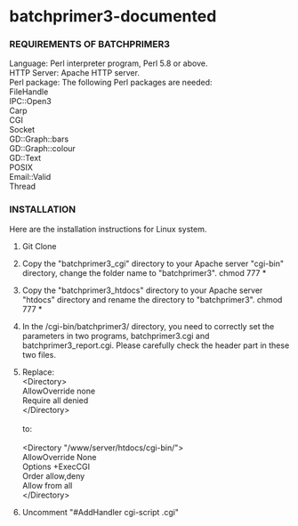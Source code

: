 # batchprimer3-documented

### REQUIREMENTS OF BATCHPRIMER3
Language: Perl interpreter program, Perl 5.8 or above.<br>
HTTP Server: Apache HTTP server.<br>
Perl package: The following Perl packages are needed:<br>
FileHandle<br>
IPC::Open3<br>
Carp<br>
CGI<br>
Socket<br>
GD::Graph::bars<br>
GD::Graph::colour<br>
GD::Text<br>
POSIX <br>
Email::Valid<br>
Thread<br>

### INSTALLATION

Here are the installation instructions for Linux system.

1. Git Clone

2. Copy the "batchprimer3_cgi" directory to your Apache server "cgi-bin" directory, change the folder name to "batchprimer3".
chmod 777 *

3. Copy the "batchprimer3_htdocs" directory to your Apache server "htdocs" directory and 
rename the directory to "batchprimer3".
chmod 777 *

4. In the /cgi-bin/batchprimer3/ directory, you need to correctly set the parameters in two 
programs, batchprimer3.cgi and batchprimer3_report.cgi. Please carefully check the 
header part in these two files.

5. Replace:<br>
&#60;Directory&#62;<br>
  AllowOverride none<br>
  Require all denied<br>
&#60;/Directory&#62;<br>
<br>to:<br><br>&#60;Directory "/www/server/htdocs/cgi-bin/"&#62;<br>
  AllowOverride None<br>
  Options +ExecCGI<br>
  Order allow,deny<br>
  Allow from all<br>
&#60;/Directory&#62;<br>

6. Uncomment "#AddHandler cgi-script .cgi"
